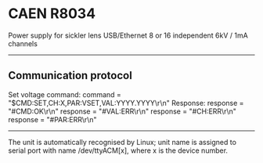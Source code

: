 # CAEN R8034
Power supply for sickler lens
USB/Ethernet
8 or 16 independent 6kV / 1mA channels 

---
## Communication protocol 
 Set voltage command:
    command = "$CMD:SET,CH:X,PAR:VSET,VAL:YYYY.YYYY\r\n"
 Response:
    response = "#CMD:OK\r\n"
    response = "#VAL:ERR\r\n"
    response = "#CH:ERR\r\n"
    response = "#PAR:ERR\r\n"

---
The unit is automatically recognised by Linux; unit name is assigned to serial port with name /dev/ttyACM[x], where x is the device number. 

